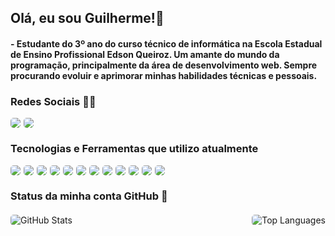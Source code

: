## Olá, eu sou Guilherme!👋

#### - Estudante do 3º ano do curso técnico de informática na Escola Estadual de Ensino Profissional Edson Queiroz. Um amante do mundo da programação, principalmente da área de desenvolvimento web. Sempre procurando evoluir e aprimorar minhas habilidades técnicas e pessoais.

### Redes Sociais 🔗🌐

<div style="display: flex;">
    <a href = "https://www.instagram.com/paiin.g?igsh=MWY4Z2lnM3gxN2g3dg=="><img src="https://img.shields.io/badge/Instagram-E4405F?style=for-the-badge&logo=instagram&logoColor=white" style="border-radius: 5px; margin-right: 5px;"></a>
    <a href = "https://www.linkedin.com/in/guilherme-rocha-de-almeida-166b16252?utm_source=share&utm_campaign=share_via&utm_content=profile&utm_medium=android_app"><img src="https://img.shields.io/badge/LinkedIn-0077B5?style=for-the-badge&logo=linkedin&logoColor=white" style="border-radius: 5px;"></a>
</div>

### Tecnologias e Ferramentas que utilizo atualmente

  <div style="display: flex; flex-wrap: wrap; gap: 5px;">
    <img src="https://img.shields.io/badge/Figma-F24E1E?style=for-the-badge&logo=figma&logoColor=white" style="border-radius: 5px;">
    <img src="https://img.shields.io/badge/HTML5-E34F26?style=for-the-badge&logo=html5&logoColor=white" style="border-radius: 5px;">
    <img src="https://img.shields.io/badge/CSS3-1572B6?style=for-the-badge&logo=css3&logoColor=white" style="border-radius: 5px;">
    <img src="https://img.shields.io/badge/JavaScript-F7DF1E?style=for-the-badge&logo=javascript&logoColor=black" style="border-radius: 5px;">
    <img src="https://img.shields.io/badge/React-20232A?style=for-the-badge&logo=react&logoColor=61DAFB" style="border-radius: 5px;">
    <img src="https://img.shields.io/badge/node.js-6DA55F?style=for-the-badge&logo=node.js&logoColor=white" style="border-radius: 5px;">
    <img src="https://img.shields.io/badge/typescript-%23007ACC.svg?style=for-the-badge&logo=typescript&logoColor=white" style="border-radius: 5px;">
    <img src="https://img.shields.io/badge/nestjs-%23E0234E.svg?style=for-the-badge&logo=nestjs&logoColor=white" style="border-radius: 5px;">
    <img src="https://img.shields.io/badge/FIREBASE-black?style=for-the-badge&logo=firebase&logoColor=ffcd34&labelColor=black" style="border-radius: 5px;">
    <img src="https://img.shields.io/badge/MongoDB-%234ea94b.svg?style=for-the-badge&logo=mongodb&logoColor=white" style="border-radius: 5px;">
    <img src="https://img.shields.io/badge/mysql-4479A1.svg?style=for-the-badge&logo=mysql&logoColor=white" style="border-radius: 5px;">
    <img src="https://img.shields.io/badge/git-%23F05033.svg?style=for-the-badge&logo=git&logoColor=white" style="border-radius: 5px;">
  </div>

### Status da minha conta GitHub 🌟

  <div style="display: flex; justify-content: space-between; gap: 5px; margin-top: 20px;">
    <div>
      <img src="https://github-readme-stats.vercel.app/api?username=GuilhermePain&show_icons=true&theme=radical" alt="GitHub Stats" style="border-radius: 5px;">
    </div>
    <div>
      <img src="https://github-readme-stats.vercel.app/api/top-langs/?username=GuilhermePain&layout=compact" alt="Top Languages" style="border-radius: 5px;">
    </div>
  </div>
